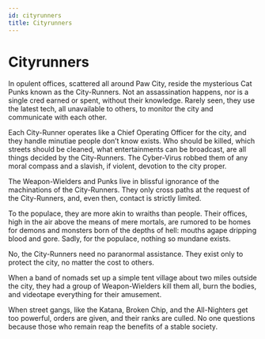```yaml
---
id: cityrunners
title: Cityrunners
---
```


# Cityrunners

In opulent offices, scattered all around Paw City, reside the mysterious Cat Punks known as the City-Runners. Not an assassination happens, nor is a single cred earned or spent, without their knowledge. Rarely seen, they use the latest tech, all unavailable to others, to monitor the city and communicate with each other. 

Each City-Runner operates like a Chief Operating Officer for the city,  and they handle minutiae people don’t know exists. Who should be killed, which streets should be cleaned, what entertainments can be broadcast, are all things decided by the City-Runners. The Cyber-Virus robbed them of any moral compass and a slavish, if violent, devotion to the city proper.

The Weapon-Wielders and Punks live in blissful ignorance of the machinations of the City-Runners. They only cross paths at the request of the City-Runners, and, even then, contact is strictly limited. 

To the populace, they are more akin to wraiths than people. Their offices, high in the air above the means of mere mortals, are rumored to be homes for demons and monsters born of the depths of hell: mouths agape dripping blood and gore. Sadly, for the populace, nothing so mundane exists.

No, the City-Runners need no paranormal assistance. They exist only to protect the city, no matter the cost to others. 

When a band of nomads set up a simple tent village about two miles outside the city, they had a group of Weapon-Wielders kill them all, burn the bodies, and videotape everything for their amusement. 

When street gangs, like the Katana, Broken Chip, and the All-Nighters get too powerful, orders are given, and their ranks are culled. No one questions because those who remain reap the benefits of a stable society.
	
